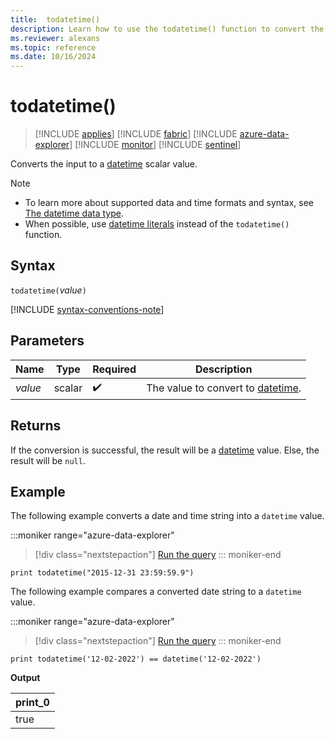 ```yaml
---
title:  todatetime()
description: Learn how to use the todatetime() function to convert the input expression to a datetime value.
ms.reviewer: alexans
ms.topic: reference
ms.date: 10/16/2024
---
```

# todatetime()

> [!INCLUDE [applies](../includes/applies-to-version/applies.md)] [!INCLUDE [fabric](../includes/applies-to-version/fabric.md)] [!INCLUDE [azure-data-explorer](../includes/applies-to-version/azure-data-explorer.md)] [!INCLUDE [monitor](../includes/applies-to-version/monitor.md)] [!INCLUDE [sentinel](../includes/applies-to-version/sentinel.md)]

Converts the input to a [datetime](scalar-data-types/datetime.md) scalar value.

> [!NOTE]
>
> * To learn more about supported data and time formats and syntax, see [The datetime data type](scalar-data-types/datetime.md).
> * When possible, use [datetime literals](scalar-data-types/datetime.md#) instead of the `todatetime()` function.

## Syntax

`todatetime(`*value*`)`

[!INCLUDE [syntax-conventions-note](../includes/syntax-conventions-note.md)]

## Parameters

| Name | Type | Required | Description |
|--|--|--|--|
| *value* | scalar |  :heavy_check_mark: | The value to convert to [datetime](scalar-data-types/datetime.md).|

## Returns

If the conversion is successful, the result will be a [datetime](scalar-data-types/datetime.md) value.
Else, the result will be `null`.

## Example

The following example converts a date and time string into a `datetime` value.

:::moniker range="azure-data-explorer"
> [!div class="nextstepaction"]
> <a href="https://dataexplorer.azure.com/clusters/help/databases/Samples?query=H4sIAAAAAAAAAysoyswrUSjJT0ksSS3JzE3VUDIyMDTVNTTSNTZUMDK2MrUEIj1LJU0ARpCGGSkAAAA=" target="_blank">Run the query</a>
::: moniker-end

```kusto
print todatetime("2015-12-31 23:59:59.9")
```

The following example compares a converted date string to a `datetime` value.

:::moniker range="azure-data-explorer"
> [!div class="nextstepaction"]
> <a href="https://dataexplorer.azure.com/clusters/help/databases/Samples?query=H4sIAAAAAAAAAysoyswrUSjJT0ksSS3JzE3VUDc00jUw0jUyMDJS11SwtVXALgMAakZnYjgAAAA=" target="_blank">Run the query</a>
::: moniker-end

```kusto
print todatetime('12-02-2022') == datetime('12-02-2022')
```

**Output**

|print_0|
|--|
|true|
